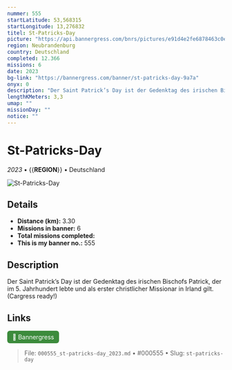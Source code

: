 ```yaml
---
nummer: 555
startLatitude: 53,568315
startLongitude: 13,276832
titel: St-Patricks-Day
picture: "https://api.bannergress.com/bnrs/pictures/e91d4e2fe6878463c0eae2f711628455"
region: Neubrandenburg
country: Deutschland
completed: 12.366
missions: 6
date: 2023
bg-link: "https://bannergress.com/banner/st-patricks-day-9a7a"
onyx: 0
description: "Der Saint Patrick’s Day ist der Gedenktag des irischen Bischofs Patrick, der im 5. Jahrhundert lebte und als erster christlicher Missionar in Irland gilt. (Cargress ready!)"
lengthKMeters: 3,3
umap: ""
missionDay: ""
notice: ""
---
```

# St-Patricks-Day

*2023* • {{__REGION__}} • Deutschland

![St-Patricks-Day](https://api.bannergress.com/bnrs/pictures/e91d4e2fe6878463c0eae2f711628455)



## Details
- **Distance (km):** 3.30
- **Missions in banner:** 6
- **Total missions completed:** 
- **This is my banner no.:** 555



## Description
Der Saint Patrick’s Day ist der Gedenktag des irischen Bischofs Patrick, der im 5. Jahrhundert lebte und als erster christlicher Missionar in Irland gilt. (Cargress ready!)



## Links
<a href="https://bannergress.com/banner/st-patricks-day-9a7a" target="_blank" style="display:inline-block;margin-right:8px;padding:6px 12px;background:#3c8b3c;color:#fff;text-decoration:none;border-radius:6px;">🔗 Bannergress</a>



> File: `000555_st-patricks-day_2023.md` • #000555 • Slug: `st-patricks-day`
